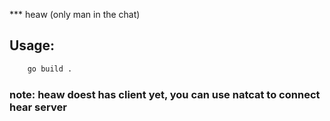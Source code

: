 *** heaw (only man in the chat)

## Usage: 
```bash
    go build . 
```

### note: heaw doest has client yet, you can use natcat to connect hear server



